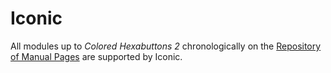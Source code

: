 # Iconic

All modules up to _Colored Hexabuttons 2_ chronologically on the [Repository of Manual Pages](https://ktane.timwi.de/) are supported by Iconic.
